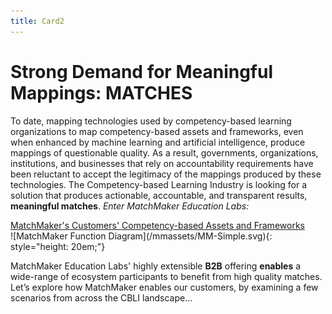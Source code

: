 ```yaml
---
title: Card2
---
```

# Strong Demand for Meaningful Mappings: MATCHES

To date, mapping technologies used by competency-based learning organizations to map competency-based assets and frameworks, even when enhanced by machine learning and artificial intelligence, produce mappings of questionable quality. As a result, governments, organizations, institutions, and businesses that rely on accountability requirements have been reluctant to accept the legitimacy of the mappings produced by these technologies. The Competency-based Learning Industry is looking for a solution that produces actionable, accountable, and  transparent results, **meaningful matches**. *Enter MatchMaker Education Labs:*

<div class="text-center" style="text-decoration: underline;">MatchMaker's Customers' Competency-based Assets and Frameworks</div>
![MatchMaker Function Diagram](/mmassets/MM-Simple.svg){: style="height: 20em;"}

MatchMaker Education Labs' highly extensible **B2B** offering **enables** a wide-range of ecosystem participants to benefit from high quality matches. Let’s explore how MatchMaker enables our customers, by examining a few scenarios from across the CBLI landscape…